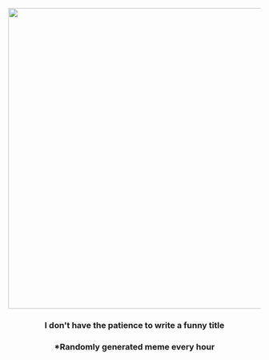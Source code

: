 <p align="center">
        <img src="https://i.redd.it/0iiox1xw9jm81.gif" width="600" height="600">
        </p>
        <h3 align="center">I don't have the patience to write a funny title</h3>
        <h3 align="center">*Randomly generated meme every hour</h3>
    